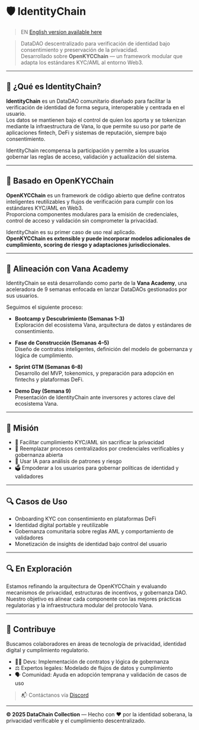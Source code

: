 # 🛡️ IdentityChain

> EN [English version available here](./ROADMAP.md)

> DataDAO descentralizado para verificación de identidad bajo consentimiento y preservación de la privacidad.  
> Desarrollado sobre **OpenKYCChain** — un framework modular que adapta los estándares KYC/AML al entorno Web3.

---

## 🧠 ¿Qué es IdentityChain?

**IdentityChain** es un DataDAO comunitario diseñado para facilitar la verificación de identidad de forma segura, interoperable y centrada en el usuario.  
Los datos se mantienen bajo el control de quien los aporta y se tokenizan mediante la infraestructura de Vana, lo que permite su uso por parte de aplicaciones fintech, DeFi y sistemas de reputación, siempre bajo consentimiento.

IdentityChain recompensa la participación y permite a los usuarios gobernar las reglas de acceso, validación y actualización del sistema.

---

## 🔧 Basado en OpenKYCChain

**OpenKYCChain** es un framework de código abierto que define contratos inteligentes reutilizables y flujos de verificación para cumplir con los estándares KYC/AML en Web3.  
Proporciona componentes modulares para la emisión de credenciales, control de acceso y validación sin comprometer la privacidad.

IdentityChain es su primer caso de uso real aplicado.  
**OpenKYCChain es extensible y puede incorporar modelos adicionales de cumplimiento, scoring de riesgo y adaptaciones jurisdiccionales.**

---

## 🚀 Alineación con Vana Academy

IdentityChain se está desarrollando como parte de la **Vana Academy**, una aceleradora de 9 semanas enfocada en lanzar DataDAOs gestionados por sus usuarios.

Seguimos el siguiente proceso:

- **Bootcamp y Descubrimiento (Semanas 1–3)**  
  Exploración del ecosistema Vana, arquitectura de datos y estándares de consentimiento.

- **Fase de Construcción (Semanas 4–5)**  
  Diseño de contratos inteligentes, definición del modelo de gobernanza y lógica de cumplimiento.

- **Sprint GTM (Semanas 6–8)**  
  Desarrollo del MVP, tokenomics, y preparación para adopción en fintechs y plataformas DeFi.

- **Demo Day (Semana 9)**  
  Presentación de IdentityChain ante inversores y actores clave del ecosistema Vana.

---

## 🎯 Misión

- 🔐 Facilitar cumplimiento KYC/AML sin sacrificar la privacidad  
- 🔄 Reemplazar procesos centralizados por credenciales verificables y gobernanza abierta  
- 🤖 Usar IA para análisis de patrones y riesgo  
- 🗳️ Empoderar a los usuarios para gobernar políticas de identidad y validadores

---

## 🔍 Casos de Uso

- Onboarding KYC con consentimiento en plataformas DeFi  
- Identidad digital portable y reutilizable  
- Gobernanza comunitaria sobre reglas AML y comportamiento de validadores  
- Monetización de insights de identidad bajo control del usuario

---

## 🔍 En Exploración

Estamos refinando la arquitectura de OpenKYCChain y evaluando mecanismos de privacidad, estructuras de incentivos, y gobernanza DAO.  
Nuestro objetivo es alinear cada componente con las mejores prácticas regulatorias y la infraestructura modular del protocolo Vana.

---

## 🤝 Contribuye

Buscamos colaboradores en áreas de tecnología de privacidad, identidad digital y cumplimiento regulatorio.

- 🧑‍💻 Devs: Implementación de contratos y lógica de gobernanza  
- ⚖️ Expertos legales: Modelado de flujos de datos y cumplimiento  
- 🗣️ Comunidad: Ayuda en adopción temprana y validación de casos de uso

> 📬 Contáctanos vía [Discord](https://discord.com/channels/1384877094156239039/1384877094747639810) <!--o abre un [issue](https://github.com/identitychain/issues)-->

---

**© 2025 DataChain Collection** — Hecho con ❤️ por la identidad soberana, la privacidad verificable y el cumplimiento descentralizado.